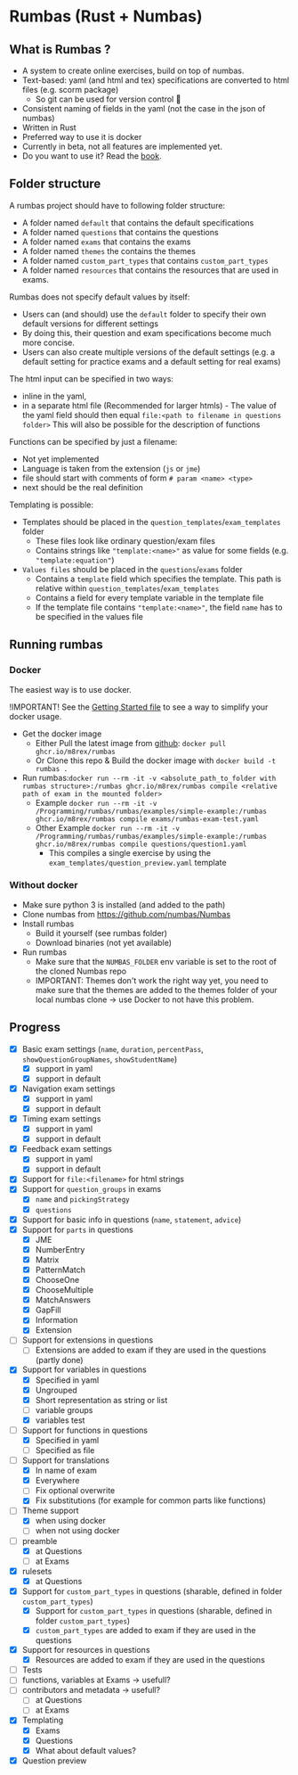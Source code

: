# Rumbas (Rust + Numbas)

## What is Rumbas ?

- A system to create online exercises, build on top of numbas.
- Text-based: yaml (and html and tex) specifications are converted to html files (e.g. scorm package)
  - So git can be used for version control 🎉
- Consistent naming of fields in the yaml (not the case in the json of numbas)
- Written in Rust
- Preferred way to use it is docker
- Currently in beta, not all features are implemented yet.
- Do you want to use it? Read the [book](https://m8rex.github.io/rumbas).

## Folder structure

A rumbas project should have to following folder structure:

- A folder named `default` that contains the default specifications
- A folder named `questions` that contains the questions
- A folder named `exams` that contains the exams
- A folder named `themes` the contains the themes
- A folder named `custom_part_types` that contains `custom_part_types`
- A folder named `resources` that contains the resources that are used in exams.

Rumbas does not specify default values by itself:

- Users can (and should) use the `default` folder to specify their own default versions for different settings
- By doing this, their question and exam specifications become much more concise.
- Users can also create multiple versions of the default settings (e.g. a default setting for practice exams and a default setting for real exams)

The html input can be specified in two ways:

- inline in the yaml,
- in a separate html file (Recommended for larger htmls) - The value of the yaml field should then equal `file:<path to filename in questions folder>`
  This will also be possible for the description of functions

Functions can be specified by just a filename:

- Not yet implemented
- Language is taken from the extension (`js` or `jme`)
- file should start with comments of form `# param <name> <type>`
- next should be the real definition

Templating is possible:

- Templates should be placed in the `question_templates`/`exam_templates` folder
  - These files look like ordinary question/exam files
  - Contains strings like `"template:<name>"` as value for some fields (e.g. `"template:equation"`)
- `Values files` should be placed in the `questions`/`exams` folder
  - Contains a `template` field which specifies the template. This path is relative within `question_templates`/`exam_templates`
  - Contains a field for every template variable in the template file
  - If the template file contains `"template:<name>"`, the field `name` has to be specified in the values file

## Running rumbas

### Docker

The easiest way is to use docker.

!IMPORTANT! See the [Getting Started file](https://github.com/m8rex/rumbas/blob/master/GETTING_STARTED.md#simplifying-docker-usage) to see a way to simplify your docker usage.

- Get the docker image
  - Either Pull the latest image from [github](https://github.com/orgs/m8rex/packages/container/package/rumbas): `docker pull ghcr.io/m8rex/rumbas`
  - Or Clone this repo & Build the docker image with `docker build -t rumbas .`
- Run rumbas:`docker run --rm -it -v <absolute_path_to_folder with rumbas structure>:/rumbas ghcr.io/m8rex/rumbas compile <relative path of exam in the mounted folder>`
  - Example `docker run --rm -it -v /Programming/rumbas/rumbas/examples/simple-example:/rumbas ghcr.io/m8rex/rumbas compile exams/rumbas-exam-test.yaml`
  - Other Example `docker run --rm -it -v /Programming/rumbas/rumbas/examples/simple-example:/rumbas ghcr.io/m8rex/rumbas compile questions/question1.yaml`
    - This compiles a single exercise by using the `exam_templates/question_preview.yaml` template

### Without docker

- Make sure python 3 is installed (and added to the path)
- Clone numbas from https://github.com/numbas/Numbas
- Install rumbas
  - Build it yourself (see rumbas folder)
  - Download binaries (not yet available)
- Run rumbas
  - Make sure that the `NUMBAS_FOLDER` env variable is set to the root of the cloned Numbas repo
  - IMPORTANT: Themes don't work the right way yet, you need to make sure that the themes are added to the themes folder of your local numbas clone -> use Docker to not have this problem.

## Progress

- [x] Basic exam settings (`name`, `duration`, `percentPass`, `showQuestionGroupNames`, `showStudentName`)
  - [x] support in yaml
  - [x] support in default
- [x] Navigation exam settings
  - [x] support in yaml
  - [x] support in default
- [x] Timing exam settings
  - [x] support in yaml
  - [x] support in default
- [x] Feedback exam settings
  - [x] support in yaml
  - [x] support in default
- [x] Support for `file:<filename>` for html strings
- [x] Support for `question_groups` in exams
  - [x] `name` and `pickingStrategy`
  - [x] `questions`
- [x] Support for basic info in questions (`name`, `statement`, `advice`)
- [x] Support for `parts` in questions
  - [x] JME
  - [x] NumberEntry
  - [x] Matrix
  - [x] PatternMatch
  - [x] ChooseOne
  - [x] ChooseMultiple
  - [x] MatchAnswers
  - [x] GapFill
  - [x] Information
  - [x] Extension
- [ ] Support for extensions in questions
  - [ ] Extensions are added to exam if they are used in the questions (partly done)
- [x] Support for variables in questions
  - [x] Specified in yaml
  - [x] Ungrouped
  - [x] Short representation as string or list
  - [ ] variable groups 
  - [x] variables test
- [ ] Support for functions in questions
  - [x] Specified in yaml
  - [ ] Specified as file
- [ ] Support for translations
  - [x] In name of exam
  - [x] Everywhere
  - [ ] Fix optional overwrite
  - [x] Fix substitutions (for example for common parts like functions)
- [ ] Theme support
  - [x] when using docker
  - [ ] when not using docker
- [ ] preamble
  - [x] at Questions
  - [ ] at Exams
- [x] rulesets
  - [x] at Questions
- [x] Support for `custom_part_types` in questions (sharable, defined in folder `custom_part_types`)
  - [x] Support for `custom_part_types` in questions (sharable, defined in folder `custom_part_types`)
  - [x] `custom_part_types` are added to exam if they are used in the questions
- [x] Support for resources in questions
  - [x] Resources are added to exam if they are used in the questions
- [ ] Tests
- [ ] functions, variables at Exams -> usefull?
- [ ] contributors and metadata -> usefull?
  - [ ] at Questions
  - [ ] at Exams
- [x] Templating
  - [x] Exams
  - [x] Questions
  - [x] What about default values?
- [x] Question preview
